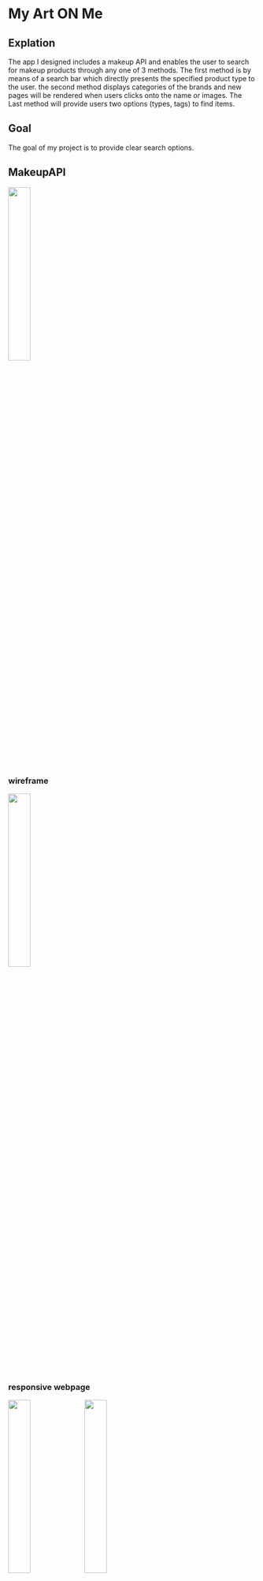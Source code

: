# My Art ON Me

## Explation 
The app I designed includes a makeup API and enables the user to search for makeup 
products through any one of 3 methods. 
The first method is by means of a search bar which directly presents the specified 
product type to the user. 
 the second method displays categories of the brands and 
new pages will be rendered when users clicks onto the name or images. 
The Last method will provide users two options (types, tags) to find items.

## Goal 
The goal of my project is to provide clear search options. 

## MakeupAPI

<img src ="https://user-images.githubusercontent.com/78921554/180812134-c8122664-d4dd-422c-9b4f-5e6c408ed17b.jpeg" width="30%">

### wireframe
<img src = "https://user-images.githubusercontent.com/78921554/180811655-2150b5c9-091e-4a3b-a1f5-13ef5979dae4.jpg" width="30%">

### responsive webpage
<img src = "https://user-images.githubusercontent.com/78921554/180812552-1f92a78a-050f-473f-abae-a093f9d0bbd4.jpeg" width="30%">

<img src = "https://user-images.githubusercontent.com/78921554/180812573-28927906-f568-4df9-82d9-4c9bb21a1b6b.png" width="30%">

##SWOT Analysis
S: Minimal design will allow users to navigate and find items quicker. W: Unclear target, lack of options (vegan, organic, and HMO free). O: On the main page, by adding images, companies will have more opportunities to promote themselves, especially if the images are of healthy products, such as vegan, organic or HMO free . T: There are many competitors that offer a large variety of healthy options

